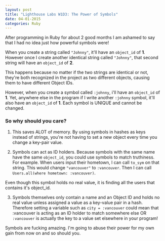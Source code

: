 ```yaml
---
layout: post
title: "Lighthouse Labs W1D3: The Power of Symbols"
date: 04-01-2015
categories: Ruby
---
```


After programming in Ruby for about 2 good months I am ashamed to say that I had no idea just how powerful symbols were!

When you create a string called `"Johnny"`, it'll have an `object_id` of <strong>1</strong>. However once I create another identical string called `"Johnny"`, that second string will have an `object_id` of <strong>2</strong>. 

This happens because no matter if the two strings are identical or not, they're both recognized in the project as two different objects, causing them to have different Object IDs.

However, when you create a symbol called `:johnny`, i'll have an `object_id` of <strong>1</strong>. Yet, anywhere else in the program if I write another `:johnny` symbol, it'll also have an `object_id` of <strong>1</strong>. Each symbol is UNIQUE and cannot be changed.
<br>

<h3>So why should you care?</h3>

1. This saves ALOT of memory. By using symbols in hashes as keys instead of strings, you're not having to set a new object every time you change a key-pair value.

2. Symbols can act as ID holders. Because symbols with the same name have the same `object_id`, you could use symbols to match truthiness. For example. When users input their hometown, I can call `to_sym` on that string. This would change `"vancouver"` to `:vancouver`. Then I can call `Users.all(where hometown: :vancouver)`. 

Even though this symbol holds no real value, it is finding all the users that contains it's object_id.

3. Symbols themselves only contain a name and an Object ID and holds no real value unless assigned a value as a key-value pair in a hash. Therefore setting a variable such as `city = :vancouver` could mean that :vancouver is acting as an ID holder to match somewhere else OR `:vancouver` is actually the key to a value set elsewhere in your program!

Symbols are fucking amazing. I'm going to abuse their power for my own gain from now on and so should you.

